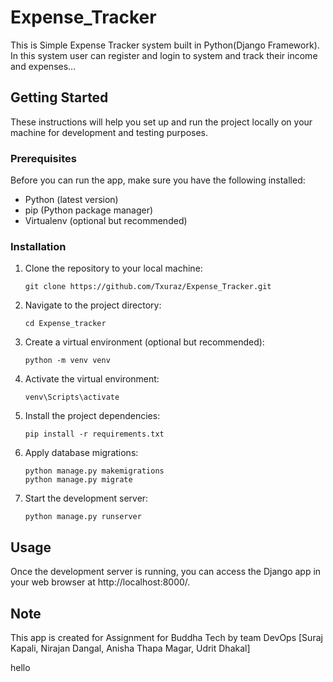 # Expense_Tracker

This is Simple Expense Tracker system built in Python(Django Framework). In this system user can register and login to system and track their income and expenses...

## Getting Started

These instructions will help you set up and run the project locally on your machine for development and testing purposes.

### Prerequisites

Before you can run the app, make sure you have the following installed:

- Python (latest version)
- pip (Python package manager)
- Virtualenv (optional but recommended)

### Installation

1. Clone the repository to your local machine:
   ```
   git clone https://github.com/Txuraz/Expense_Tracker.git
   ```
2. Navigate to the project directory:
    ```
    cd Expense_tracker
    ```
3. Create a virtual environment (optional but recommended):
   ```
   python -m venv venv
   ```
4. Activate the virtual environment:
    ```
    venv\Scripts\activate
    ```
5. Install the project dependencies:
   ```
   pip install -r requirements.txt
   ```
6. Apply database migrations:
   ```
   python manage.py makemigrations
   python manage.py migrate
   ```
7. Start the development server:
   ```
   python manage.py runserver
   ```
## Usage
Once the development server is running, you can access the Django app in your web browser at http://localhost:8000/.

## Note
This app is created for Assignment for Buddha Tech by team DevOps [Suraj Kapali, Nirajan Dangal, Anisha Thapa Magar, Udrit Dhakal]

   hello
